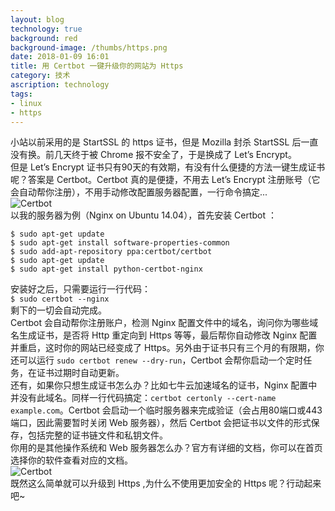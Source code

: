 ```yaml
---
layout: blog
technology: true
background: red
background-image: /thumbs/https.png
date: 2018-01-09 16:01
title: 用 Certbot 一键升级你的网站为 Https
category: 技术
ascription: technology
tags:
- linux
- https
---
```


小站以前采用的是 StartSSL 的 https 证书，但是 Mozilla 封杀 StartSSL 后一直没有换。前几天终于被 Chrome 报不安全了，于是换成了 Let’s Encrypt。  
但是 Let’s Encrypt 证书只有90天的有效期，有没有什么便捷的方法一键生成证书呢？答案是 Certbot。Certbot 真的是便捷，不用去 Let’s Encrypt 注册账号（它会自动帮你注册），不用手动修改配置服务器配置，一行命令搞定...  
![Certbot](https://obdr74yw6.qnssl.com/image/UblUwKAdq6zA71XiYb0OcUithG7Mvce5kZrk3ngJ.png)  
以我的服务器为例（Nginx on Ubuntu 14.04），首先安装 Certbot ：  
```
$ sudo apt-get update
$ sudo apt-get install software-properties-common
$ sudo add-apt-repository ppa:certbot/certbot
$ sudo apt-get update
$ sudo apt-get install python-certbot-nginx 
```
安装好之后，只需要运行一行代码：  
`$ sudo certbot --nginx`  
剩下的一切会自动完成。  
Certbot 会自动帮你注册账户，检测 Nginx 配置文件中的域名，询问你为哪些域名生成证书，是否将 Http 重定向到 Https 等等，最后帮你自动修改 Nginx 配置并重启，这时你的网站已经变成了 Https。另外由于证书只有三个月的有限期，你还可以运行 `sudo certbot renew --dry-run`，Certbot 会帮你启动一个定时任务，在证书过期时自动更新。  
还有，如果你只想生成证书怎么办？比如七牛云加速域名的证书，Nginx 配置中并没有此域名。同样一行代码搞定：`certbot certonly --cert-name example.com`。Certbot 会启动一个临时服务器来完成验证（会占用80端口或443端口，因此需要暂时关闭 Web 服务器），然后 Certbot 会把证书以文件的形式保存，包括完整的证书链文件和私钥文件。  
你用的是其他操作系统和 Web 服务器怎么办？官方有详细的文档，你可以在首页选择你的软件查看对应的文档。  
![Certbot](https://obdr74yw6.qnssl.com/image/MF6FNVkhPLj09XNu2zSVNO9z71leg805LSRN3m0r.png)  
既然这么简单就可以升级到 Https ,为什么不使用更加安全的 Https 呢？行动起来吧~